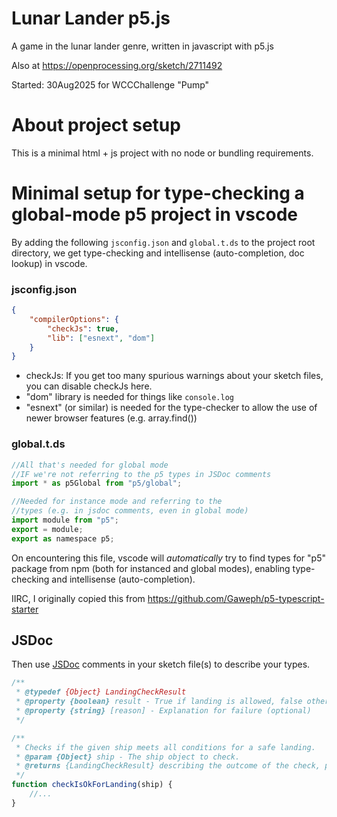 # Lunar Lander p5.js

A game in the lunar lander genre, written in javascript with p5.js

Also at https://openprocessing.org/sketch/2711492

Started: 30Aug2025 for WCCChallenge "Pump"

# About project setup

This is a minimal html + js project with no node or bundling requirements.

# Minimal setup for type-checking a global-mode p5 project in vscode

By adding the following `jsconfig.json` and `global.t.ds` to the project root directory, we get type-checking and intellisense (auto-completion, doc lookup) in vscode.

### jsconfig.json

```json
{
    "compilerOptions": {
        "checkJs": true,
        "lib": ["esnext", "dom"]
    }
}
```

-   checkJs: If you get too many spurious warnings about your sketch files, you can disable checkJs here.
-   "dom" library is needed for things like `console.log`
-   "esnext" (or similar) is needed for the type-checker to allow the use of newer browser features (e.g. array.find())

### global.t.ds

```js
//All that's needed for global mode
//IF we're not referring to the p5 types in JSDoc comments
import * as p5Global from "p5/global";

//Needed for instance mode and referring to the
//types (e.g. in jsdoc comments, even in global mode)
import module from "p5";
export = module;
export as namespace p5;
```

On encountering this file, vscode will _automatically_ try to find types for "p5" package from npm (both for instanced and global modes), enabling type-checking and intellisense (auto-completion).

IIRC, I originally copied this from https://github.com/Gaweph/p5-typescript-starter

## JSDoc

Then use [JSDoc](https://jsdoc.app/) comments in your sketch file(s) to describe your types.

```js
/**
 * @typedef {Object} LandingCheckResult
 * @property {boolean} result - True if landing is allowed, false otherwise.
 * @property {string} [reason] - Explanation for failure (optional)
 */

/**
 * Checks if the given ship meets all conditions for a safe landing.
 * @param {Object} ship - The ship object to check.
 * @returns {LandingCheckResult} describing the outcome of the check, possibly including detail.
 */
function checkIsOkForLanding(ship) {
    //...
}
```
